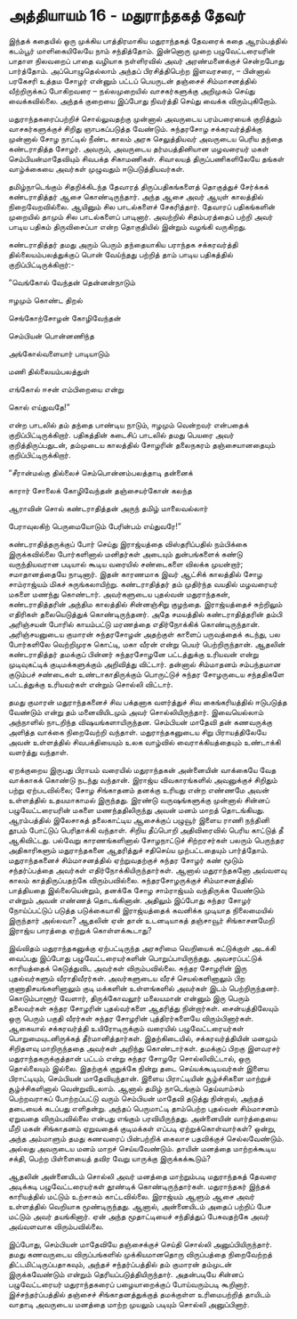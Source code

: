 # அத்தியாயம் 16 - மதுராந்தகத் தேவர்

இந்தக் கதையில் ஒரு முக்கிய பாத்திரமாகிய மதுராந்தகத் தேவரைக் கதை ஆரம்பத்தில் கடம்பூர் மாளிகையிலேயே நாம் சந்தித்தோம். இன்னொரு முறை பழுவேட்டரையரின் பாதாள நிலவறைப் பாதை வழியாக நள்ளிரவில் அவர் அரண்மனைக்குச் சென்றபோது பார்த்தோம். அப்பொழுதெல்லாம் அந்தப் பிரசித்திபெற்ற இளவரசரை, &#8211; பின்னால் பரகேசரி உத்தம சோழர் என்னும் பட்டப் பெயருடன் தஞ்சைச் சிம்மாசனத்தில் வீற்றிருக்கப் போகிறவரை &#8211; நல்லமுறையில் வாசகர்களுக்கு அறிமுகம் செய்து வைக்கவில்லை. அந்தக் குறையை இப்போது நிவர்த்தி செய்து வைக்க விரும்புகிறோம்.

மதுராந்தகரைப்பற்றிச் சொல்லுவதற்கு முன்னால் அவருடைய பரம்பரையைக் குறித்தும் வாசகர்களுக்குச் சிறிது ஞாபகப்படுத்த வேண்டும். சுந்தரசோழ சக்கரவர்த்திக்கு முன்னால் சோழ நாட்டில் நீண்ட காலம் அரசு செலுத்தியவர் அவருடைய பெரிய தந்தை கண்டராதித்த சோழர். அவரும், அவருடைய தர்மபத்தினியான மழவரையர் மகள் செம்பியன்மாதேவியும் சிவபக்த சிகாமணிகள். சிவாலயத் திருப்பணிகளிலேயே தங்கள் வாழ்க்கையை அவர்கள் முழுவதும் ஈடுபடுத்தியவர்கள்.

தமிழ்நாடெங்கும் சிதறிக்கிடந்த தேவாரத் திருப்பதிகங்களைத் தொகுத்துச் சேர்க்கக் கண்டராதித்தர் ஆசை கொண்டிருந்தார். அந்த ஆசை அவர் ஆயுள் காலத்தில் நிறைவேறவில்லை. ஆயினும் சில பாடல்களைச் சேகரித்தார். தேவாரப் பதிகங்களின் முறையில் தாமும் சில பாடல்களைப் பாடினார். அவற்றில் சிதம்பரத்தைப் பற்றி அவர் பாடிய பதிகம் திருவிசைப்பா என்ற தொகுதியில் இன்றும் வழங்கி வருகிறது.

கண்டராதித்தர் தமது அரும் பெரும் தந்தையாகிய பராந்தக சக்கரவர்த்தி தில்லையம்பலத்துக்குப் பொன் வேய்ந்தது பற்றித் தாம் பாடிய பதிகத்தில் குறிப்பிட்டிருக்கிறார்:-<div class = "quote-song"> &#8220;வெங்கோல் வேந்தன் தென்னன்நாடும்


  
ஈழமும் கொண்ட திறல்
  
செங்கோற்சோழன் கோழிவேந்தன்
  
செம்பியன் பொன்னணிந்த
  
அங்கோல்வளையார் பாடியாடும்
  
மணி தில்லையம்பலத்துள்
  
எங்கோல் ஈசன் எம்பிறையை என்று
  
கொல் எய்துவதே!&#8221; </div> 

என்ற பாடலில் தம் தந்தை பாண்டிய நாடும், ஈழமும் வென்றவர் என்பதைக் குறிப்பிட்டிருக்கிறார். பதிகத்தின் கடைசிப் பாடலில் தமது பெயரை அவர் குறித்திருப்பதுடன், தம்முடைய காலத்தில் சோழரின் தலைநகரம் தஞ்சையானதையும் குறிப்பிட்டிருக்கிறார்.<div class = "quote-song"> &#8220;சீரான்மல்கு தில்லைச் செம்பொன்னம்பலத்தாடி தன்னைக்


  
காரார் சோலைக் கோழிவேந்தன் தஞ்சையர்கோன் கலந்த
  
ஆராவின் சொல் கண்டராதித்தன் அருந் தமிழ் மாலைவல்லார்
  
பேராவுலகிற் பெருமையோடும் பேரின்பம் எய்துவரே!&#8221; </div> 

கண்டராதித்தருக்குப் போர் செய்து இராஜ்யத்தை விஸ்தரிப்பதில் நம்பிக்கை இருக்கவில்லை போர்களினால் மனிதர்கள் அடையும் துன்பங்களைக் கண்டு வருந்தியவரான படியால் கூடிய வரையில் சண்டைகளை விலக்க முயன்றார்; சமாதானத்தையே நாடினார். இதன் காரணமாக இவர் ஆட்சிக் காலத்தில் சோழ சாம்ராஜ்யம் மிகச் சுருங்கலாயிற்று. கண்டராதித்தர் தம் முதிர்ந்த வயதில் மழவரையர் மகளை மணந்து கொண்டார். அவர்களுடைய புதல்வன் மதுராந்தகன், கண்டராதித்தரின் அந்திம காலத்தில் சின்னஞ்சிறு குழந்தை. இராஜ்யத்தைச் சுற்றிலும் எதிரிகள் தலையெடுத்துக் கொண்டிருந்தனர். அதே சமயத்தில் கண்டராதித்தரின் தம்பி அரிஞ்சயன் போரில் காயம்பட்டு மரணத்தை எதிர்நோக்கிக் கொண்டிருந்தான். அரிஞ்சயனுடைய குமாரன் சுந்தரசோழன் அதற்குள் காளைப் பருவத்தைக் கடந்து, பல போர்களிலே வெற்றிமுரசு கொட்டி, மகா வீரன் என்று பெயர் பெற்றிருந்தான். ஆதலின் கண்டராதித்தர் தமக்குப் பின்னர் சுந்தரசோழனே பட்டத்துக்கு உரியவன் என்று முடிவுகட்டிக் குடிமக்களுக்கும் அறிவித்து விட்டார். தன்னால் சிம்மாதனம் சம்பந்தமான குடும்பச் சண்டைகள் உண்டாகாதிருக்கும் பொருட்டுச் சுந்தர சோழருடைய சந்ததிகளே பட்டத்துக்கு உரியவர்கள் என்றும் சொல்லி விட்டார்.

தமது குமாரன் மதுராந்தகனைச் சிவ பக்தனாக வளர்த்துச் சிவ கைங்கரியத்தில் ஈடுபடுத்த வேண்டும் என்று தம் மனைவியிடமும் அவர் சொல்லியிருந்தார். இவையெல்லாம் அந்நாளில் நாடறிந்த விஷயங்களாயிருந்தன. செம்பியன் மாதேவி தன் கணவருக்கு அளித்த வாக்கை நிறைவேற்றி வந்தாள். மதுராந்தகனுடைய சிறு பிராயத்திலேயே அவன் உள்ளத்தில் சிவபக்தியையும் உலக வாழ்வில் வைராக்கியத்தையும் உண்டாக்கி வளர்த்து வந்தாள்.

ஏறக்குறைய இருபது பிராயம் வரையில் மதுராந்தகன் அன்னையின் வாக்கையே வேத வாக்காகக் கொண்டு நடந்து வந்தான். இராஜ்ய விவகாரங்களில் அவனுக்குச் சிறிதும் பற்று ஏற்படவில்லை; சோழ சிங்காதனம் தனக்கு உரியது என்ற எண்ணமே அவன் உள்ளத்தில் உதயமாகாமல் இருந்தது. இரண்டு வருஷங்களுக்கு முன்னால் சின்னப் பழுவேட்டரையரின் மகளை மணந்ததிலிருந்து அவன் மனம் மாறத் தொடங்கியது. ஆரம்பத்தில் இலேசாகத் தலைகாட்டிய ஆசைக்குப் பழுவூர் இளைய ராணி நந்தினி தூபம் போட்டுப் பெரிதாக்கி வந்தாள். சிறிய தீப்பொறி அதிவிரைவில் பெரிய காட்டுத் தீ ஆகிவிட்டது. பல்வேறு காரணங்களினால் சோழநாட்டுச் சிற்றரசர்கள் பலரும் பெருந்தர அதிகாரிகளும் மதுராந்தகனை ஆதரித்துச் சதிசெய்ய முற்பட்டதையும் பார்த்தோம். மதுராந்தகனைச் சிம்மாசனத்தில் ஏற்றுவதற்குச் சுந்தர சோழர் கண் மூடும் சந்தர்ப்பத்தை அவர்கள் எதிர்நோக்கியிருந்தார்கள். ஆனால் மதுராந்தகனோ அவ்வளவு காலம் காத்திருப்பதற்கே விரும்பவில்லை. சுந்தரசோழருக்குச் சிம்மாசனத்தில் பாத்தியதை இல்லையென்றும், தனக்கே சோழ சாம்ராஜ்யம் வந்திருக்க வேண்டும் என்றும் அவன் எண்ணத் தொடங்கினான். அதிலும் இப்போது சுந்தர சோழர் நோய்ப்பட்டுப் படுத்த படுக்கையாகி இராஜ்யத்தைக் கவனிக்க முடியாத நிலைமையில் இருந்தார் அல்லவா? ஆதலின் ஏன் தான் உடனடியாகத் தஞ்சாவூர் சிங்காசனமேறி இராஜ்ய பாரத்தை ஏற்றுக் கொள்ளக்கூடாது?

இவ்விதம் மதுராந்தகனுக்கு ஏற்பட்டிருந்த அரசுரிமை வெறியைக் கட்டுக்குள் அடக்கி வைப்பது இப்போது பழுவேட்டரையர்களின் பொறுப்பாயிருந்தது. அவசரப்பட்டுக் காரியத்தைக் கெடுத்துவிட அவர்கள் விரும்பவில்லை. சுந்தர சோழரின் இரு புதல்வர்களும் வீராதிவீரர்கள். அவர்களுடைய வீரச் செயல்களினாலும் பிற குணாதிசயங்களினாலும் குடி மக்களின் உள்ளங்களில் அவர்கள் இடம் பெற்றிருந்தனர். கொடும்பாளூர் வேளார், திருக்கோவலூர் மலையமான் என்னும் இரு பெரும் தலைவர்கள் சுந்தர சோழரின் புதல்வர்களை ஆதரித்து நின்றார்கள். சைன்யத்திலேயும் ஒரு பெரும் பகுதி வீரர்கள் சுந்தர சோழரின் புத்திரர்களையே விரும்பினார்கள். ஆகையால் சக்கரவர்த்தி உயிரோடிருக்கும் வரையில் பழுவேட்டரையர்கள் பொறுமையுடனிருக்கத் தீர்மானித்தார்கள். இதற்கிடையில், சக்கரவர்த்தியின் மனமும் சிறிதளவு மாறிருந்ததை அவர்கள் அறிந்து கொண்டார்கள். தமக்குப் பிறகு இளவரசர் மதுராந்தகருக்குத்தான் பட்டம் என்று சுந்தர சோழரே சொல்லிவிட்டால், ஒரு தொல்லையும் இல்லை. இதற்குக் குறுக்கே நின்று தடை செய்யக்கூடியவர்கள் இளைய பிராட்டியும், செம்பியன் மாதேவியுந்தான். இளைய பிராட்டியின் சூழ்ச்சிகளை மாற்றுச் சூழ்ச்சிகளினால் வென்றுவிடலாம். ஆனால் தமிழ் நாடெங்கும் தெய்வாம்சம் பெற்றவராகப் போற்றப்பட்டு வரும் செம்பியன் மாதேவி தடுத்து நின்றால், அந்தத் தடையைக் கடப்பது எளிதன்று. அந்தப் பெருமாட்டி தாம்பெற்ற புதல்வன் சிம்மாசனம் ஏறுவதை விரும்பவில்லை என்பது எங்கும் பரவியிருந்தது. அன்னையின் வார்த்தையை மீறி மகன் சிங்காதனம் ஏறுவதைக் குடிமக்கள் எப்படி ஏற்றுக்கொள்வார்கள்? ஒன்று, அந்த அம்மாளும் தமது கணவரைப் பின்பற்றிக் கைலாச பதவிக்குச் செல்லவேண்டும். அல்லது அவருடைய மனம் மாறச் செய்யவேண்டும். தாயின் மனத்தை மாற்றக்கூடிய சக்தி, பெற்ற பிள்ளையைத் தவிர வேறு யாருக்கு இருக்கக்கூடும்?

ஆதலின் அன்னையிடம் சொல்லி அவர் மனத்தை மாற்றும்படி மதுராந்தகத் தேவரை அடிக்கடி பழுவேட்டரையர்கள் தூண்டிக் கொண்டிருந்தார்கள். மதுராந்தகர் இந்தக் காரியத்தில் மட்டும் உற்சாகம் காட்டவில்லை. இராஜ்யம் ஆளும் ஆசை அவர் உள்ளத்தில் வெறியாக மூண்டிருந்தது. ஆனால், அன்னையிடம் அதைப் பற்றிப் பேச மட்டும் அவர் தயங்கினார். ஏன் அந்த மூதாட்டியைச் சந்தித்துப் பேசுவதற்கே அவர் அவ்வளவாக விரும்பவில்லை.

இப்போது, செம்பியன் மாதேவியே தஞ்சைக்குச் செய்தி சொல்லி அனுப்பியிருந்தார். தமது கணவருடைய விருப்பங்களில் முக்கியமானதொரு விருப்பத்தை நிறைவேற்றத் திட்டமிட்டிருப்பதாகவும், அந்தச் சந்தர்ப்பத்தில் தம் குமாரன் தம்முடன் இருக்கவேண்டும் என்றும் தெரியப்படுத்தியிருந்தார். அதன்படியே சின்னப் பழுவேட்டரையர் மதுராந்தகரைப் பழையாறைக்குப் போய்வரும்படி கூறினார். இச்சந்தர்ப்பத்தில் தஞ்சைச் சிங்காதனத்துக்குத் தமக்குள்ள உரிமைபற்றித் தாயிடம் வாதாடி அவருடைய மனத்தை மாற்ற முயலும் படியும் சொல்லி அனுப்பினார்.